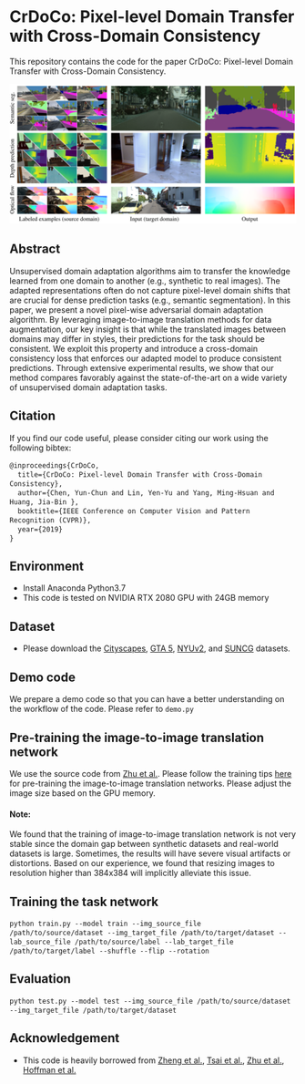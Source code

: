 # CrDoCo: Pixel-level Domain Transfer with Cross-Domain Consistency

This repository contains the code for the paper CrDoCo: Pixel-level Domain Transfer with Cross-Domain Consistency.

<img src="img/teaser.png" width="1000">

## Abstract
Unsupervised domain adaptation algorithms aim to transfer the knowledge learned from one domain to another (e.g., synthetic to real images). The adapted representations often do not capture pixel-level domain shifts that are crucial for dense prediction tasks (e.g., semantic segmentation). In this paper, we present a novel pixel-wise adversarial domain adaptation algorithm. By leveraging image-to-image translation methods for data augmentation, our key insight is that while the translated images between domains may differ in styles, their predictions for the task should be consistent. We exploit this property and introduce a cross-domain consistency loss that enforces our adapted model to produce consistent predictions. Through extensive experimental results, we show that our method compares favorably against the state-of-the-art on a wide variety of unsupervised domain adaptation tasks.

## Citation
If you find our code useful, please consider citing our work using the following bibtex:
```
@inproceedings{CrDoCo,
  title={CrDoCo: Pixel-level Domain Transfer with Cross-Domain Consistency},
  author={Chen, Yun-Chun and Lin, Yen-Yu and Yang, Ming-Hsuan and Huang, Jia-Bin },
  booktitle={IEEE Conference on Computer Vision and Pattern Recognition (CVPR)},
  year={2019}
}
```

## Environment
 - Install Anaconda Python3.7
 - This code is tested on NVIDIA RTX 2080 GPU with 24GB memory
 

## Dataset
 - Please download the [Cityscapes](https://www.cityscapes-dataset.com), [GTA 5](https://download.visinf.tu-darmstadt.de/data/from_games/), [NYUv2](https://cs.nyu.edu/~silberman/datasets/nyu_depth_v2.html), and [SUNCG](http://suncg.cs.princeton.edu/) datasets.


## Demo code
 
We prepare a demo code so that you can have a better understanding on the workflow of the code. Please refer to `demo.py`


## Pre-training the image-to-image translation network
 
We use the source code from [Zhu et al.](https://github.com/junyanz/pytorch-CycleGAN-and-pix2pix). Please follow the training tips [here](https://github.com/junyanz/pytorch-CycleGAN-and-pix2pix/blob/master/docs/tips.md) for pre-training the image-to-image translation networks. Please adjust the image size based on the GPU memory.

#### Note: 
We found that the training of image-to-image translation network is not very stable since the domain gap between synthetic datasets and real-world datasets is large. Sometimes, the results will have severe visual artifacts or distortions. Based on our experience, we found that resizing images to resolution higher than 384x384 will implicitly alleviate this issue.


## Training the task network

``` 
python train.py --model train --img_source_file /path/to/source/dataset --img_target_file /path/to/target/dataset --lab_source_file /path/to/source/label --lab_target_file /path/to/target/label --shuffle --flip --rotation
```


## Evaluation
 
``` 
python test.py --model test --img_source_file /path/to/source/dataset --img_target_file /path/to/target/dataset
```

## Acknowledgement
 - This code is heavily borrowed from [Zheng et al.](https://github.com/lyndonzheng/Synthetic2Realistic), [Tsai et al.](https://github.com/wasidennis/AdaptSegNet), [Zhu et al.](https://github.com/junyanz/pytorch-CycleGAN-and-pix2pix), [Hoffman et al.](https://github.com/jhoffman/cycada_release)
